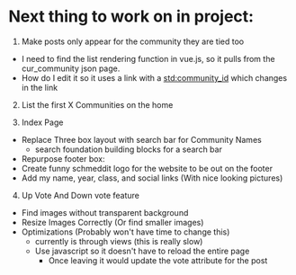 # Next thing to work on in project:

1. Make posts only appear for the community they are tied too
  - I need to find the list rendering function in vue.js, so it pulls
    from the cur_community json page.
  - How do I edit it so it uses a link with a <std:community_id> which
    changes in the link

2. List the first X Communities on the home
  

3. Index Page
  - Replace Three box layout with search bar for Community Names
    - search foundation building blocks for a search bar
  - Repurpose footer box:
  - Create funny schmeddit logo for the website to be out on the footer
  - Add my name, year, class, and social links (With nice looking pictures)

4. Up Vote And Down vote feature
  - Find images without transparent background
  - Resize Images Correctly (Or find smaller images)
  - Optimizations (Probably won't have time to change this)
    - currently is through views (this is really slow)
    - Use javascript so it doesn't have to reload the entire page
      - Once leaving it would update the vote attribute for the post

